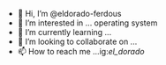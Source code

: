 - 👋 Hi, I’m @eldorado-ferdous
- 👀 I’m interested in ... operating system
- 🌱 I’m currently learning ...
- 💞️ I’m looking to collaborate on ...
- 📫 How to reach me ...ig:_el_dorado_

<!---
eldorado-ferdous/eldorado-ferdous is a ✨ special ✨ repository because its `README.md` (this file) appears on your GitHub profile.
You can click the Preview link to take a look at your changes.
--->
